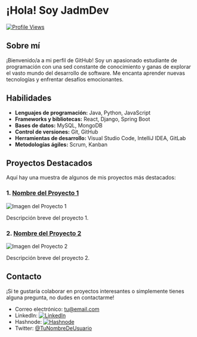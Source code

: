 # ¡Hola! Soy JadmDev

[![Profile Views](https://komarev.com/ghpvc/?username=JadmDev)](https://github.com/JadmDev)

## Sobre mí
¡Bienvenido/a a mi perfil de GitHub! Soy un apasionado estudiante de programación con una sed constante de conocimiento y ganas de explorar el vasto mundo del desarrollo de software. Me encanta aprender nuevas tecnologías y enfrentar desafíos emocionantes.

## Habilidades
- **Lenguajes de programación:** Java, Python, JavaScript
- **Frameworks y bibliotecas:** React, Django, Spring Boot
- **Bases de datos:** MySQL, MongoDB
- **Control de versiones:** Git, GitHub
- **Herramientas de desarrollo:** Visual Studio Code, IntelliJ IDEA, GitLab
- **Metodologías ágiles:** Scrum, Kanban

## Proyectos Destacados
Aquí hay una muestra de algunos de mis proyectos más destacados:

### 1. [Nombre del Proyecto 1](enlace_al_proyecto)
![Imagen del Proyecto 1](ruta_de_la_imagen)

Descripción breve del proyecto 1.

### 2. [Nombre del Proyecto 2](enlace_al_proyecto)
![Imagen del Proyecto 2](ruta_de_la_imagen)

Descripción breve del proyecto 2.

## Contacto
¡Si te gustaría colaborar en proyectos interesantes o simplemente tienes alguna pregunta, no dudes en contactarme!

- Correo electrónico: tu@email.com
- LinkedIn: [![LinkedIn](https://img.shields.io/badge/-LinkedIn-blue?style=flat-square&logo=linkedin&logoColor=white&link=https://www.linkedin.com/in/jadmdev/)](https://www.linkedin.com/in/jadmdev/)
- Hashnode: [![Hashnode](https://img.shields.io/badge/-Hashnode-black?style=flat-square&logo=hashnode&logoColor=white&link=https://hashnode.com/@JadmDev)](https://hashnode.com/@JadmDev)
- Twitter: [@TuNombreDeUsuario](enlace_a_tu_perfil_de_Twitter)
